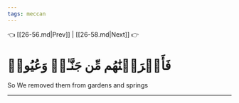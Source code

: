 ```yaml
---
tags: meccan
---
```


👈 [[26-56.md|Prev]] | [[26-58.md|Next]] 👉

# فَأَخۡرَجۡنَٰهُم مِّن جَنَّـٰتٖ وَعُيُونٖ

So We removed them from gardens and springs

---

